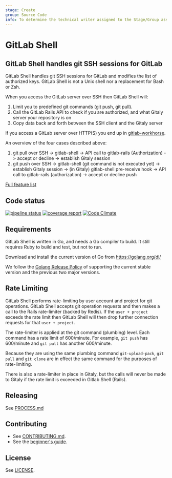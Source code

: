 ```yaml
---
stage: Create
group: Source Code
info: To determine the technical writer assigned to the Stage/Group associated with this page, see https://about.gitlab.com/handbook/engineering/ux/technical-writing/#assignments
---
```


# GitLab Shell

## GitLab Shell handles git SSH sessions for GitLab

GitLab Shell handles git SSH sessions for GitLab and modifies the list of authorized keys.
GitLab Shell is not a Unix shell nor a replacement for Bash or Zsh.

When you access the GitLab server over SSH then GitLab Shell will:

1. Limit you to predefined git commands (git push, git pull).
1. Call the GitLab Rails API to check if you are authorized, and what Gitaly server your repository is on
1. Copy data back and forth between the SSH client and the Gitaly server

If you access a GitLab server over HTTP(S) you end up in [gitlab-workhorse](https://gitlab.com/gitlab-org/gitlab/tree/master/workhorse).

An overview of the four cases described above:

1. git pull over SSH -> gitlab-shell -> API call to gitlab-rails (Authorization) -> accept or decline -> establish Gitaly session
1. git push over SSH -> gitlab-shell (git command is not executed yet) -> establish Gitaly session -> (in Gitaly) gitlab-shell pre-receive hook -> API call to gitlab-rails (authorization) -> accept or decline push

[Full feature list](doc/features.md)

## Code status

[![pipeline status](https://gitlab.com/gitlab-org/gitlab-shell/badges/main/pipeline.svg)](https://gitlab.com/gitlab-org/gitlab-shell/-/pipelines?ref=main)
[![coverage report](https://gitlab.com/gitlab-org/gitlab-shell/badges/main/coverage.svg)](https://gitlab.com/gitlab-org/gitlab-shell/-/pipelines?ref=main)
[![Code Climate](https://codeclimate.com/github/gitlabhq/gitlab-shell.svg)](https://codeclimate.com/github/gitlabhq/gitlab-shell)

## Requirements

GitLab Shell is written in Go, and needs a Go compiler to build. It still requires
Ruby to build and test, but not to run.

Download and install the current version of Go from https://golang.org/dl/

We follow the [Golang Release Policy](https://golang.org/doc/devel/release.html#policy)
of supporting the current stable version and the previous two major versions.

## Rate Limiting

GitLab Shell performs rate-limiting by user account and project for git operations. GitLab Shell accepts git operation requests and then makes a call to the Rails rate-limiter (backed by Redis). If the `user + project` exceeds the rate limit then GitLab Shell will then drop further connection requests for that `user + project`.

The rate-limiter is applied at the git command (plumbing) level. Each command has a rate limit of 600/minute. For example, `git push` has 600/minute and `git pull` has another 600/minute.

Because they are using the same plumbing command `git-upload-pack`, `git pull` and `git clone` are in effect the same command for the purposes of rate-limiting.

There is also a rate-limiter in place in Gitaly, but the calls will never be made to Gitaly if the rate limit is exceeded in Gitlab Shell (Rails).

## Releasing

See [PROCESS.md](./PROCESS.md)

## Contributing

- See [CONTRIBUTING.md](./CONTRIBUTING.md).
- See the [beginner's guide](doc/beginners_guide.md).

## License

See [LICENSE](./LICENSE).

